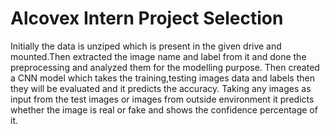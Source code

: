 # Alcovex Intern Project Selection
Initially the data is unziped which is present in the given drive and mounted.Then extracted the image name and label from it and done the preprocessing and analyzed them for the modelling purpose.
Then created a CNN model which takes the training,testing images data and labels then they will be evaluated and it predicts the accuracy. Taking any images as input from the test images or images from outside environment it predicts whether the image is real or fake and shows the confidence percentage of it.
